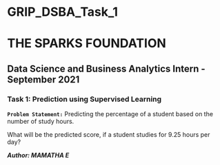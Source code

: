 # GRIP_DSBA_Task_1

# THE SPARKS FOUNDATION

## Data Science and Business Analytics Intern - September 2021

### Task 1: Prediction using Supervised Learning
  
**`Problem Statement:`** Predicting the percentage of a student based on the number of study hours.

What will be the predicted score, if a student studies for 9.25 hours per day?

***Author: MAMATHA E***

